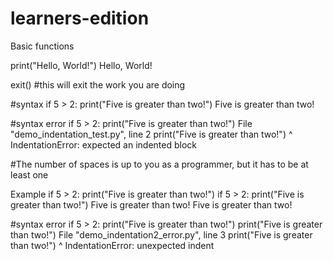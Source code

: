 # learners-edition
Basic functions

print("Hello, World!")
Hello, World!

exit()
#this will exit the work you are doing

#syntax
if 5 > 2:
  print("Five is greater than two!")
Five is greater than two!

#syntax error
if 5 > 2:
print("Five is greater than two!")
File "demo_indentation_test.py", line 2
    print("Five is greater than two!")
        ^
IndentationError: expected an indented block


#The number of spaces is up to you as a programmer, but it has to be at least one

Example
if 5 > 2:
 print("Five is greater than two!") 
if 5 > 2:
        print("Five is greater than two!")
Five is greater than two!
Five is greater than two!

#syntax error
if 5 > 2:
 print("Five is greater than two!")
        print("Five is greater than two!")
File "demo_indentation2_error.py", line 3
    print("Five is greater than two!")
    ^
IndentationError: unexpected indent
